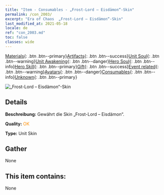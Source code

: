 ```yaml
---
title: "Item - Consumables - „Frost-Lord – Eisdämon“-Skin"
permalink: /con_2003/
excerpt: "Era of Chaos  „Frost-Lord – Eisdämon“-Skin"
last_modified_at: 2021-05-18
locale: de
ref: "con_2003.md"
toc: false
classes: wide
---
```

 [Materials](/ItemsDE/){: .btn .btn--primary}[Artifacts](/ItemsDE/Artifacts/){: .btn .btn--success}[Unit Soul](/ItemsDE/UnitSoul/){: .btn .btn--warning}[Unit Awakening](/ItemsDE/UnitAwakening/){: .btn .btn--danger}[Hero Soul](/ItemsDE/HeroSoul/){: .btn .btn--info}[Hero Skill](/ItemsDE/HeroSkill/){: .btn .btn--primary}[Gift](/ItemsDE/Gift/){: .btn .btn--success}[Event related](/ItemsDE/Events/){: .btn .btn--warning}[Avatars](/ItemsDE/Avatars/){: .btn .btn--danger}[Consumables](/ItemsDE/Consumables/){: .btn .btn--info}[Unknown](/ItemsDE/Unknown/){: .btn .btn--primary}

 ![„Frost-Lord – Eisdämon“-Skin](/images/u/ti_bingmopifu.jpg)

## Details
 **Beschreibung:** Gewährt die Skin „Frost-Lord – Eisdämon“.

 **Quality:** <span style="color: #FF8C00">OK</span>

 **Type:** Unit Skin

## Gather

  None

## This item contains:

  None


